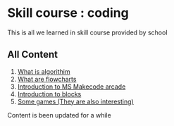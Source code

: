 # Skill course : coding

This is all we learned in skill course provided by school

## All Content

 
1. [What is algorithim](whatisalgorithim.md)
2. [What are flowcharts](./whatareflowcharts.md)
3. [Introduction to MS Makecode arcade](./introductiontoacrade.md)
4. [Introduction to blocks](https://arcade.makecode.com/tutorials/intro)
5. [Some games (They are also interesting)](somegames.md)

Content is been updated for a while
